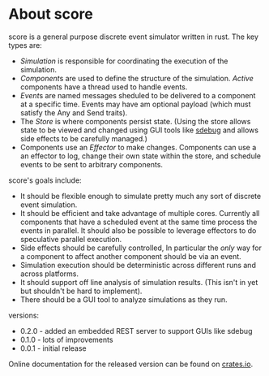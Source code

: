 About score
=============
score is a general purpose discrete event simulator written in rust. The key types are:
* *Simulation* is responsible for coordinating the execution of the simulation.
* *Component*s are used to define the structure of the simulation. *Active* components
have a thread used to handle events.
* *Event*s are named messages sheduled to be delivered to a component at a specific time.
Events may have am optional payload (which must satisfy the Any and Send traits).
* The *Store* is where components persist state. (Using the store allows state to be
viewed and changed using GUI tools like [sdebug](https://github.com/jesse99/sdebug) and
allows side effects to be carefully managed.)
* Components use an *Effector* to make changes. Components can use a an effector to log,
change their own state within the store, and schedule events to be sent to arbitrary
components.

score's goals include:
* It should be flexible enough to simulate pretty much any sort of discrete event simulation.
* It should be efficient and take advantage of multiple cores. Currently all components that
have a scheduled event at the same time process the events in parallel. It should also be
possible to leverage effectors to do speculative parallel execution.
* Side effects should be carefully controlled, In particular the *only* way for a component
to affect another component should be via an event.
* Simulation execution should be deterministic across different runs and across platforms.
* It should support off line analysis of simulation results. (This isn't in yet but shouldn't
be hard to implement).
* There should be a GUI tool to analyze simulations as they run.

versions:
* 0.2.0 - added an embedded REST server to support GUIs like sdebug
* 0.1.0 - lots of improvements 
* 0.0.1 - initial release

Online documentation for the released version can be found on [crates.io](https://crates.io/crates/score).
